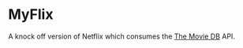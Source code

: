 # MyFlix

A knock off version of Netflix which consumes the [The Movie DB](https://www.themoviedb.org/) API.